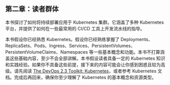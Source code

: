 ## 第二章：读者群体

本书探讨了如何将持续部署应用于 Kubernetes 集群。它涵盖了多种 Kubernetes 平台，并提供了如何在一些最常用的 CI/CD 工具上开发流水线的指导。

本书假设你已经熟悉 Kubernetes。假设你已经熟练掌握了 Deployments、ReplicaSets、Pods、Ingress、Services、PersistentVolumes、PersistentVolumeClaims、Namespaces 等一些基本概念和功能。本书不打算涵盖这些基础内容，至少不会全部讲解。本书假设读者具备一定的 Kubernetes 知识和实践经验。如果你不具备这些前提，接下来的内容可能会让你感到困惑且较为高级。请先阅读 [The DevOps 2.3 Toolkit: Kubernetes](https://amzn.to/2GvzDjy)，或者参考 Kubernetes 文档。完成后再回来，确保你至少理解了 Kubernetes 的基本概念和资源类型。
